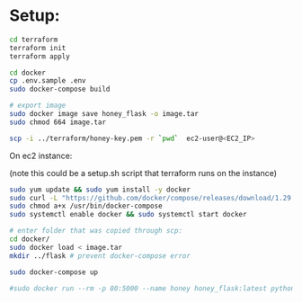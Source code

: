 # Setup:

````bash
cd terraform
terraform init
terraform apply
````


````bash
cd docker
cp .env.sample .env
sudo docker-compose build

# export image
sudo docker image save honey_flask -o image.tar
sudo chmod 664 image.tar

scp -i ../terraform/honey-key.pem -r `pwd`  ec2-user@<EC2_IP>
````

On ec2 instance:

(note this could be a setup.sh script that terraform runs on the instance)
````bash
sudo yum update && sudo yum install -y docker
sudo curl -L "https://github.com/docker/compose/releases/download/1.29.2/docker-compose-$(uname -s)-$(uname -m)" -o /usr/bin/docker-compose
sudo chmod a+x /usr/bin/docker-compose
sudo systemctl enable docker && sudo systemctl start docker

# enter folder that was copied through scp:
cd docker/
sudo docker load < image.tar
mkdir ../flask # prevent docker-compose error

sudo docker-compose up

#sudo docker run --rm -p 80:5000 --name honey honey_flask:latest python
````